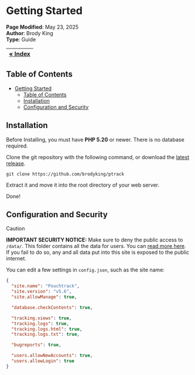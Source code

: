 # Getting Started

**Page Modified**: May 23, 2025
\
**Author**: Brody King
\
**Type**: Guide

| **[« Index](/docs/index.md)** |
| ----------------------------- |

## Table of Contents

- [Getting Started](#getting-started)
  - [Table of Contents](#table-of-contents)
  - [Installation](#installation)
  - [Configuration and Security](#configuration-and-security)

## Installation

Before Installing, you must have **PHP 5.20** or newer. There is no database required.

Clone the git repository with the following command, or download the [latest release](https://github.com/brodyking/ptrack/releases).

```
git clone https://github.com/brodyking/ptrack
```

Extract it and move it into the root directory of your web server.

Done!

## Configuration and Security

> [!CAUTION]
> **IMPORTANT SECURITY NOTICE:** Make sure to deny the public access to `/data/`. This folder contains all the data for users. You can [read more here](/docs/references/database.md). If you fail to do so, any and all data put into this site is exposed to the public internet.

You can edit a few settings in `config.json`, such as the site name:

```json
{
  "site.name": "Pouchtrack",
  "site.version": "v5.6",
  "site.allowManage": true,

  "database.checkContents": true,

  "tracking.views": true,
  "tracking.logs": true,
  "tracking.logs.html": true,
  "tracking.logs.txt": true,

  "bugreports": true,

  "users.allowNewAccounts": true,
  "users.allowLogin": true
}
```
